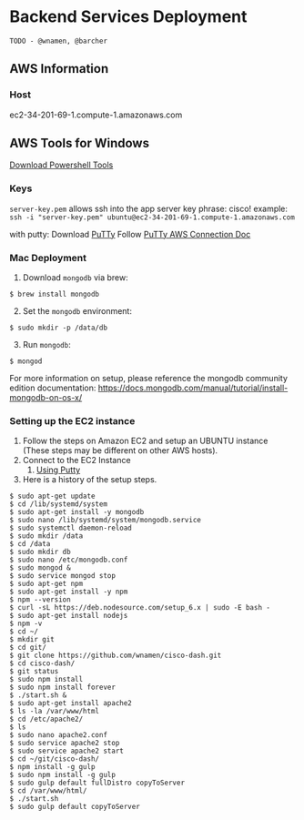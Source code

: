 # Backend Services Deployment
`TODO - @wnamen, @barcher`


## AWS Information
### Host
ec2-34-201-69-1.compute-1.amazonaws.com

## AWS Tools for Windows
[Download Powershell Tools](https://aws.amazon.com/powershell/)

### Keys
`server-key.pem` allows ssh into the app server
key phrase: cisco!
example: `ssh -i "server-key.pem" ubuntu@ec2-34-201-69-1.compute-1.amazonaws.com`


with putty:
Download [PuTTy](https://www.chiark.greenend.org.uk/~sgtatham/putty/)
Follow [PuTTy AWS Connection Doc](https://docs.aws.amazon.com/AWSEC2/latest/UserGuide/putty.html)

### Mac Deployment

1. Download `mongodb` via brew:
```
$ brew install mongodb
```

2. Set the `mongodb` environment:
```
$ sudo mkdir -p /data/db
```

3. Run `mongodb`:
```
$ mongod
```
For more information on setup, please reference the mongodb community edition documentation: https://docs.mongodb.com/manual/tutorial/install-mongodb-on-os-x/

### Setting up the EC2 instance
1. Follow the steps on Amazon EC2 and setup an UBUNTU instance (These steps may be different on other AWS hosts).
2. Connect to the EC2 Instance
   1. [Using Putty](https://docs.aws.amazon.com/AWSEC2/latest/UserGuide/putty.html?icmpid=docs_ec2_console)
2. Here is a history of the setup steps.

```
$ sudo apt-get update
$ cd /lib/systemd/system
$ sudo apt-get install -y mongodb
$ sudo nano /lib/systemd/system/mongodb.service
$ sudo systemctl daemon-reload
$ sudo mkdir /data
$ cd /data
$ sudo mkdir db
$ sudo nano /etc/mongodb.conf
$ sudo mongod &
$ sudo service mongod stop
$ sudo apt-get npm
$ sudo apt-get install -y npm
$ npm --version
$ curl -sL https://deb.nodesource.com/setup_6.x | sudo -E bash -
$ sudo apt-get install nodejs
$ npm -v
$ cd ~/
$ mkdir git
$ cd git/
$ git clone https://github.com/wnamen/cisco-dash.git
$ cd cisco-dash/
$ git status
$ sudo npm install
$ sudo npm install forever
$ ./start.sh &
$ sudo apt-get install apache2
$ ls -la /var/www/html
$ cd /etc/apache2/
$ ls
$ sudo nano apache2.conf
$ sudo service apache2 stop
$ sudo service apache2 start
$ cd ~/git/cisco-dash/
$ npm install -g gulp
$ sudo npm install -g gulp
$ sudo gulp default fullDistro copyToServer
$ cd /var/www/html/
$ ./start.sh
$ sudo gulp default copyToServer
```
